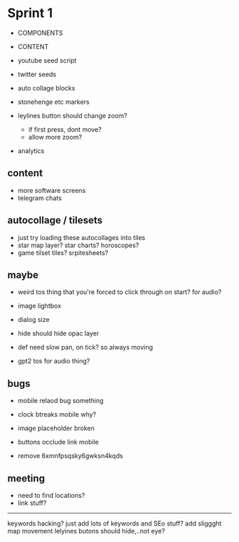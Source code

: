 # Sprint 1

- COMPONENTS
- CONTENT

- youtube seed script
- twitter seeds
- auto collage blocks

- stonehenge etc markers

- leylines button should change zoom?

  - if first press, dont move?
  - allow more zoom?

- analytics

## content

- more software screens
- telegram chats

## autocollage / tilesets

- just try loading these autocollages into tiles
- star map layer? star charts? horoscopes?
- game tilset tiles? srpitesheets?

## maybe

- weird tos thing that you're forced to click through on start? for audio?

- image lightbox
- dialog size

- hide should hide opac layer
- def need slow pan, on tick? so always moving
- gpt2 tos for audio thing?

## bugs

- mobile relaod bug something
- clock btreaks mobile why?

- image placeholder broken
- buttons occlude link mobile

- remove 6xmnfpsqsky6gwksn4kqds

## meeting

- need to find locations?
- link stuff?

---

keywords hacking? just add lots of keywords and SEo stuff?
add sliggght map movement
lelyines butons should hide,..not eye?

